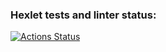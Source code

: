 ### Hexlet tests and linter status:
[![Actions Status](https://github.com/gorrus39/devops-for-programmers-project-74/actions/workflows/hexlet-check.yml/badge.svg)](https://github.com/gorrus39/devops-for-programmers-project-74/actions)